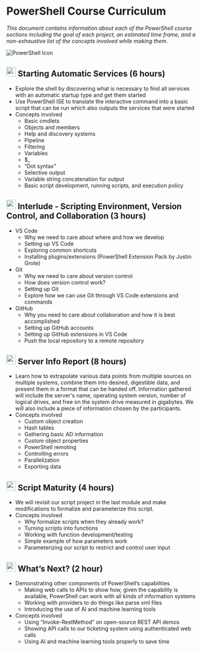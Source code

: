 # PowerShell Course Curriculum

*This document contains information about each of the PowerShell course sections including the goal of each project, an estimated time frame, and a non-exhaustive list of the concepts involved while making them.*

![PowerShell Icon](https://raw.githubusercontent.com/drummermanrob20/Misc/main/resources/PowerShell_Core_6.0_icon.png)
## <img src="https://raw.githubusercontent.com/drummermanrob20/Misc/main/resources/shell.prompt.icon2.png" width="25"/> Starting Automatic Services (6 hours)

- Explore the shell by discovering what is necessary to find all services with an automatic startup type and get them started 
- Use PowerShell ISE to translate the interactive command into a basic script that can be run which also outputs the services that were started 
- Concepts involved 
  - Basic cmdlets 
  - Objects and members 
  - Help and discovery systems 
  - Pipeline 
  - Filtering
  - Variables
  - $_ 
  - “Dot syntax” 
  - Selective output 
  - Variable string concatenation for output 
  - Basic script development, running scripts, and execution policy

## <img src="https://raw.githubusercontent.com/drummermanrob20/Misc/main/resources/shell.prompt.icon2.png" width="25"/> Interlude - Scripting Environment, Version Control, and Collaboration (3 hours) 

- VS Code
  - Why we need to care about where and how we develop 
  - Setting up VS Code 
  - Exploring common shortcuts 
  - Installing plugins/extensions (PowerShell Extension Pack by Justin Grote)
- Git
  - Why we need to care about version control 
  - How does version control work? 
  - Setting up Git 
  - Explore how we can use Git through VS Code extensions and commands 
- GitHub 
  - Why you need to care about collaboration and how it is best accomplished 
  - Setting up GitHub accounts 
  - Setting up GitHub extensions in VS Code 
  - Push the local repository to a remote repository

## <img src="https://raw.githubusercontent.com/drummermanrob20/Misc/main/resources/shell.prompt.icon2.png" width="25"/> Server Info Report (8 hours) 

- Learn how to extrapolate various data points from multiple sources on multiple systems, combine them into desired, digestible data, and present them in a format that can be handed off.  Information gathered will include the server's name, operating system version, number of logical drives, and free on the system drive measured in gigabytes.  We will also include a piece of information chosen by the participants. 
- Concepts involved 
  - Custom object creation
  - Hash tables
  - Gathering basic AD information
  - Custom object properties
  - PowerShell remoting
  - Controlling errors
  - Parallelization
  - Exporting data

## <img src="https://raw.githubusercontent.com/drummermanrob20/Misc/main/resources/shell.prompt.icon2.png" width="25"/> Script Maturity (4 hours) 

- We will revisit our script project in the last module and make modifications to formalize and parameterize this script. 
- Concepts involved
  - Why formalize scripts when they already work?
  - Turning scripts into functions
  - Working with function development/testing
  - Simple example of how parameters work
  - Parameterizing our script to restrict and control user input

## <img src="https://raw.githubusercontent.com/drummermanrob20/Misc/main/resources/shell.prompt.icon2.png" width="25"/> What’s Next? (2 hour) 

- Demonstrating other components of PowerShell’s capabilities 
  - Making web calls to APIs to show how, given the capability is available, PowerShell can work with all kinds of information systems
  - Working with providers to do things like parse xml files 
  - Introducing the use of AI and machine learning tools
- Concepts involved 
  - Using “Invoke-RestMethod” on open-source REST API demos 
  - Showing API calls to our ticketing system using authenticated web calls
  - Using AI and machine learning tools properly to save time